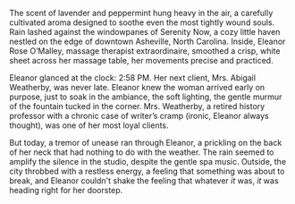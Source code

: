The scent of lavender and peppermint hung heavy in the air, a carefully cultivated aroma designed to soothe even the most tightly wound souls. Rain lashed against the windowpanes of Serenity Now, a cozy little haven nestled on the edge of downtown Asheville, North Carolina. Inside, Eleanor Rose O’Malley, massage therapist extraordinaire, smoothed a crisp, white sheet across her massage table, her movements precise and practiced.

Eleanor glanced at the clock: 2:58 PM. Her next client, Mrs. Abigail Weatherby, was never late. Eleanor knew the woman arrived early on purpose, just to soak in the ambiance, the soft lighting, the gentle murmur of the fountain tucked in the corner. Mrs. Weatherby, a retired history professor with a chronic case of writer’s cramp (ironic, Eleanor always thought), was one of her most loyal clients.

But today, a tremor of unease ran through Eleanor, a prickling on the back of her neck that had nothing to do with the weather. The rain seemed to amplify the silence in the studio, despite the gentle spa music. Outside, the city throbbed with a restless energy, a feeling that something was about to break, and Eleanor couldn't shake the feeling that whatever *it* was, *it* was heading right for her doorstep.
